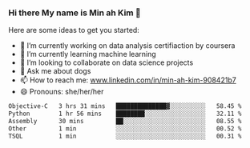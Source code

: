 ### Hi there My name is Min ah Kim 👋

Here are some ideas to get you started:

- 🔭 I’m currently working on data analysis certifiaction by coursera
- 🌱 I’m currently learning machine learning
- 👯 I’m looking to collaborate on data science projects
- 💬 Ask me about dogs
- 📫 How to reach me: www.linkedin.com/in/min-ah-kim-908421b7
- 😄 Pronouns: she/her/her

<!--START_SECTION:waka-->

```txt
Objective-C   3 hrs 31 mins   ██████████████▓░░░░░░░░░░   58.45 %
Python        1 hr 56 mins    ████████░░░░░░░░░░░░░░░░░   32.11 %
Assembly      30 mins         ██░░░░░░░░░░░░░░░░░░░░░░░   08.55 %
Other         1 min           ░░░░░░░░░░░░░░░░░░░░░░░░░   00.52 %
TSQL          1 min           ░░░░░░░░░░░░░░░░░░░░░░░░░   00.31 %
```

<!--END_SECTION:waka-->
